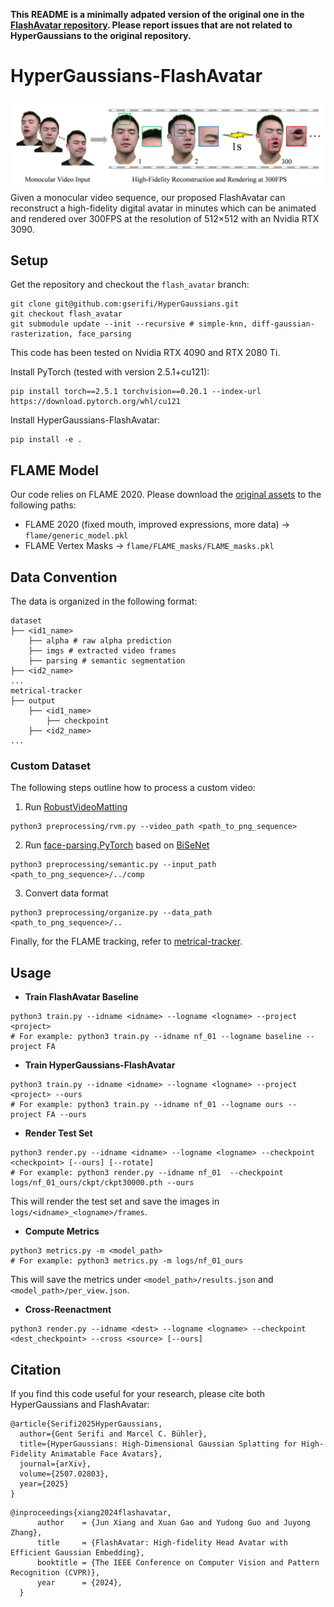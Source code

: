 **This README is a minimally adpated version of the original one in the [FlashAvatar repository](https://github.com/USTC3DV/FlashAvatar-code). Please report issues that are not related to HyperGaussians to the original repository.**

# HyperGaussians-FlashAvatar
![teaser](exhibition/teaser.png)
Given a monocular video sequence, our proposed FlashAvatar can reconstruct a high-fidelity digital avatar in minutes which can be animated and rendered over 300FPS at the resolution of 512×512 with an Nvidia RTX 3090.

## Setup

Get the repository and checkout the `flash_avatar` branch:
```shell
git clone git@github.com:gserifi/HyperGaussians.git
git checkout flash_avatar
git submodule update --init --recursive # simple-knn, diff-gaussian-rasterization, face_parsing
```

This code has been tested on Nvidia RTX 4090 and RTX 2080 Ti. 

Install PyTorch (tested with version 2.5.1+cu121):
```shell
pip install torch==2.5.1 torchvision==0.20.1 --index-url https://download.pytorch.org/whl/cu121
```
Install HyperGaussians-FlashAvatar:

```shell
pip install -e .
```

## FLAME Model

Our code relies on FLAME 2020. Please download the [original assets](https://flame.is.tue.mpg.de/download.php) to the following paths:
- FLAME 2020 (fixed mouth, improved expressions, more data) -> `flame/generic_model.pkl`
- FLAME Vertex Masks -> `flame/FLAME_masks/FLAME_masks.pkl`

## Data Convention
The data is organized in the following format:
```
dataset
├── <id1_name>
    ├── alpha # raw alpha prediction
    ├── imgs # extracted video frames
    ├── parsing # semantic segmentation
├── <id2_name>
...
metrical-tracker
├── output
    ├── <id1_name>
        ├── checkpoint
    ├── <id2_name>
...
```

### Custom Dataset

The following steps outline how to process a custom video:

1. Run [RobustVideoMatting](https://github.com/PeterL1n/RobustVideoMatting)
```shell
python3 preprocessing/rvm.py --video_path <path_to_png_sequence>
```
2. Run [face-parsing.PyTorch](https://github.com/zllrunning/face-parsing.PyTorch) based on [BiSeNet](https://github.com/CoinCheung/BiSeNet)
```shell
python3 preprocessing/semantic.py --input_path <path_to_png_sequence>/../comp
```
3. Convert data format
```shell
python3 preprocessing/organize.py --data_path <path_to_png_sequence>/..
```

Finally, for the FLAME tracking, refer to [metrical-tracker](https://github.com/Zielon/metrical-tracker).

## Usage
- **Train FlashAvatar Baseline**
```shell
python3 train.py --idname <idname> --logname <logname> --project <project>
# For example: python3 train.py --idname nf_01 --logname baseline --project FA
```

- **Train HyperGaussians-FlashAvatar**
```shell
python3 train.py --idname <idname> --logname <logname> --project <project> --ours
# For example: python3 train.py --idname nf_01 --logname ours --project FA --ours
```

- **Render Test Set**
```shell
python3 render.py --idname <idname> --logname <logname> --checkpoint <checkpoint> [--ours] [--rotate]
# For example: python3 render.py --idname nf_01  --checkpoint logs/nf_01_ours/ckpt/ckpt30000.pth --ours
```

This will render the test set and save the images in `logs/<idname>_<logname>/frames`.

- **Compute Metrics**
```shell
python3 metrics.py -m <model_path>
# For example: python3 metrics.py -m logs/nf_01_ours
```

This will save the metrics under `<model_path>/results.json` and `<model_path>/per_view.json`.

- **Cross-Reenactment**
```shell
python3 render.py --idname <dest> --logname <logname> --checkpoint <dest_checkpoint> --cross <source> [--ours]
```

## Citation
If you find this code useful for your research, please cite both HyperGaussians and FlashAvatar:

```
@article{Serifi2025HyperGaussians,
  author={Gent Serifi and Marcel C. Bühler},
  title={HyperGaussians: High-Dimensional Gaussian Splatting for High-Fidelity Animatable Face Avatars},
  journal={arXiv},
  volume={2507.02803},
  year={2025}
}
```

```
@inproceedings{xiang2024flashavatar,
      author    = {Jun Xiang and Xuan Gao and Yudong Guo and Juyong Zhang},
      title     = {FlashAvatar: High-fidelity Head Avatar with Efficient Gaussian Embedding},
      booktitle = {The IEEE Conference on Computer Vision and Pattern Recognition (CVPR)},
      year      = {2024},
  }
```
